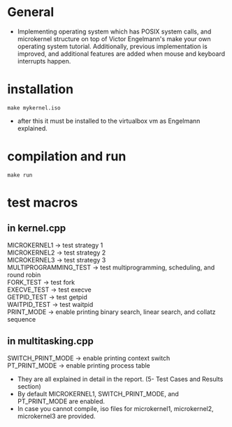 # General
- Implementing operating system which has POSIX system calls, and microkernel structure on top of Victor Engelmann's make your own operating system tutorial. Additionally, previous implementation is improved, and additional features are added when mouse and keyboard interrupts happen.  


# installation
` make mykernel.iso `

- after this it must be installed to the virtualbox vm as Engelmann explained.

# compilation and run
` make run `

# test macros

## in kernel.cpp
MICROKERNEL1              -> test strategy 1  
MICROKERNEL2              -> test strategy 2  
MICROKERNEL3              -> test strategy 3  
MULTIPROGRAMMING_TEST     -> test multiprogramming, scheduling, and round robin  
FORK_TEST                 -> test fork  
EXECVE_TEST               -> test execve  
GETPID_TEST               -> test getpid  
WAITPID_TEST              -> test waitpid  
PRINT_MODE                -> enable printing binary search, linear search, and collatz sequence  
  
## in multitasking.cpp
SWITCH_PRINT_MODE         -> enable printing context switch  
PT_PRINT_MODE             -> enable printing process table  
  
- They are all explained in detail in the report. (5- Test Cases and Results section)  
- By default MICROKERNEL1, SWITCH_PRINT_MODE, and PT_PRINT_MODE are enabled.  
- In case you cannot compile, iso files for microkernel1, microkernel2, microkernel3 are provided.  